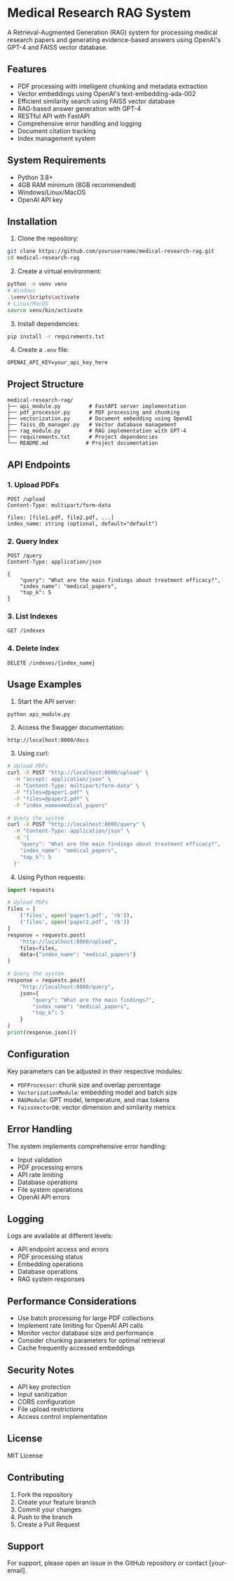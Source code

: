 # Medical Research RAG System

A Retrieval-Augmented Generation (RAG) system for processing medical research papers and generating evidence-based answers using OpenAI's GPT-4 and FAISS vector database.

## Features

- PDF processing with intelligent chunking and metadata extraction
- Vector embeddings using OpenAI's text-embedding-ada-002
- Efficient similarity search using FAISS vector database
- RAG-based answer generation with GPT-4
- RESTful API with FastAPI
- Comprehensive error handling and logging
- Document citation tracking
- Index management system

## System Requirements

- Python 3.8+
- 4GB RAM minimum (8GB recommended)
- Windows/Linux/MacOS
- OpenAI API key

## Installation

1. Clone the repository:
```bash
git clone https://github.com/yourusername/medical-research-rag.git
cd medical-research-rag
```

2. Create a virtual environment:
```bash
python -m venv venv
# Windows
.\venv\Scripts\activate
# Linux/MacOS
source venv/bin/activate
```

3. Install dependencies:
```bash
pip install -r requirements.txt
```

4. Create a `.env` file:
```env
OPENAI_API_KEY=your_api_key_here
```

## Project Structure

```
medical-research-rag/
├── api_module.py         # FastAPI server implementation
├── pdf_processor.py      # PDF processing and chunking
├── vectorization.py      # Document embedding using OpenAI
├── faiss_db_manager.py   # Vector database management
├── rag_module.py         # RAG implementation with GPT-4
├── requirements.txt      # Project dependencies
└── README.md            # Project documentation
```

## API Endpoints

### 1. Upload PDFs
```http
POST /upload
Content-Type: multipart/form-data

files: [file1.pdf, file2.pdf, ...]
index_name: string (optional, default="default")
```

### 2. Query Index
```http
POST /query
Content-Type: application/json

{
    "query": "What are the main findings about treatment efficacy?",
    "index_name": "medical_papers",
    "top_k": 5
}
```

### 3. List Indexes
```http
GET /indexes
```

### 4. Delete Index
```http
DELETE /indexes/{index_name}
```

## Usage Examples

1. Start the API server:
```bash
python api_module.py
```

2. Access the Swagger documentation:
```
http://localhost:8000/docs
```

3. Using curl:
```bash
# Upload PDFs
curl -X POST "http://localhost:8000/upload" \
  -H "accept: application/json" \
  -H "Content-Type: multipart/form-data" \
  -F "files=@paper1.pdf" \
  -F "files=@paper2.pdf" \
  -F "index_name=medical_papers"

# Query the system
curl -X POST "http://localhost:8000/query" \
  -H "Content-Type: application/json" \
  -d '{
    "query": "What are the main findings about treatment efficacy?",
    "index_name": "medical_papers",
    "top_k": 5
  }'
```

4. Using Python requests:
```python
import requests

# Upload PDFs
files = [
    ('files', open('paper1.pdf', 'rb')),
    ('files', open('paper2.pdf', 'rb'))
]
response = requests.post(
    "http://localhost:8000/upload",
    files=files,
    data={"index_name": "medical_papers"}
)

# Query the system
response = requests.post(
    "http://localhost:8000/query",
    json={
        "query": "What are the main findings?",
        "index_name": "medical_papers",
        "top_k": 5
    }
)
print(response.json())
```

## Configuration

Key parameters can be adjusted in their respective modules:

- `PDFProcessor`: chunk size and overlap percentage
- `VectorizationModule`: embedding model and batch size
- `RAGModule`: GPT model, temperature, and max tokens
- `FaissVectorDB`: vector dimension and similarity metrics

## Error Handling

The system implements comprehensive error handling:
- Input validation
- PDF processing errors
- API rate limiting
- Database operations
- File system operations
- OpenAI API errors

## Logging

Logs are available at different levels:
- API endpoint access and errors
- PDF processing status
- Embedding operations
- Database operations
- RAG system responses

## Performance Considerations

- Use batch processing for large PDF collections
- Implement rate limiting for OpenAI API calls
- Monitor vector database size and performance
- Consider chunking parameters for optimal retrieval
- Cache frequently accessed embeddings

## Security Notes

- API key protection
- Input sanitization
- CORS configuration
- File upload restrictions
- Access control implementation

## License

MIT License

## Contributing

1. Fork the repository
2. Create your feature branch
3. Commit your changes
4. Push to the branch
5. Create a Pull Request

## Support

For support, please open an issue in the GitHub repository or contact [your-email].